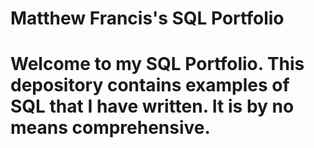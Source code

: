 # Matthew Francis's SQL Portfolio
# Welcome to my SQL Portfolio. This depository contains examples of SQL that I have written. It is by no means comprehensive.




